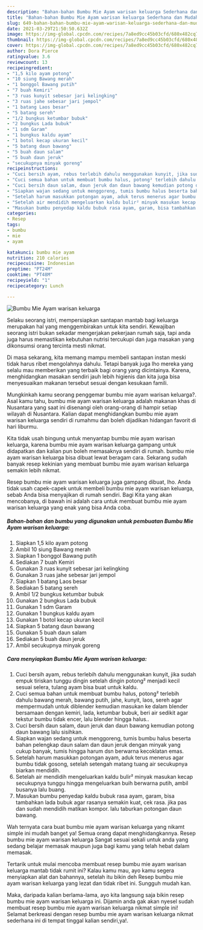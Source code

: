 ```yaml
---
description: "Bahan-bahan Bumbu Mie Ayam warisan keluarga Sederhana dan Mudah Dibuat"
title: "Bahan-bahan Bumbu Mie Ayam warisan keluarga Sederhana dan Mudah Dibuat"
slug: 649-bahan-bahan-bumbu-mie-ayam-warisan-keluarga-sederhana-dan-mudah-dibuat
date: 2021-03-29T21:50:50.632Z
image: https://img-global.cpcdn.com/recipes/7a8ed9cc45b03cfd/680x482cq70/bumbu-mie-ayam-warisan-keluarga-foto-resep-utama.jpg
thumbnail: https://img-global.cpcdn.com/recipes/7a8ed9cc45b03cfd/680x482cq70/bumbu-mie-ayam-warisan-keluarga-foto-resep-utama.jpg
cover: https://img-global.cpcdn.com/recipes/7a8ed9cc45b03cfd/680x482cq70/bumbu-mie-ayam-warisan-keluarga-foto-resep-utama.jpg
author: Dora Pierce
ratingvalue: 3.6
reviewcount: 13
recipeingredient:
- "1,5 kilo ayam potong"
- "10 siung Bawang merah"
- "1 bonggol Bawang putih"
- "7 buah Kemiri"
- "3 ruas kunyit sebesar jari kelingking"
- "3 ruas jahe sebesar jari jempol"
- "1 batang Laos besar"
- "5 batang sereh"
- "1/2 bungkus ketumbar bubuk"
- "2 bungkus Lada bubuk"
- "1 sdm Garam"
- "1 bungkus kaldu ayam"
- "1 botol kecap ukuran kecil"
- "5 batang daun bawang"
- "5 buah daun salam"
- "5 buah daun jeruk"
- "secukupnya minyak goreng"
recipeinstructions:
- "Cuci bersih ayam, rebus terlebih dahulu menggunakan kunyit, jika sudah empuk tiriskan tunggu dingin setelah dingin potong² menjadi kecil sesuai selera, tulang ayam bisa buat untuk kaldu."
- "Cuci semua bahan untuk membuat bumbu halus, potong² terlebih dahulu bawang merah, bawang putih, jahe, kunyit, laos, sereh agar mempermudah untuk diblender kemudian masukan ke dalam blender bersamaan dengan kemiri, lada, ketumbar bubuk, beri air sedikit agar tekstur bumbu tidak encer, lalu blender hingga halus.."
- "Cuci bersih daun salam, daun jeruk dan daun bawang kemudian potong daun bawang lalu sisihkan."
- "Siapkan wajan sedang untuk menggoreng, tumis bumbu halus beserta bahan pelengkap daun salam dan daun jeruk dengan minyak yang cukup banyak, tumis hingga harum dsn berwarna kecoklatan emas."
- "Setelah harum masukkan potongan ayam, aduk terus menerus agar bumbu tidak gosong, setelah setengah matang tuang air secukupnya biarkan mendidih."
- "Setelah air mendidih mengeluarkan kaldu bulir² minyak masukan kecap secukupnya tunggu hingga mengeluarkan buih berwarna putih, ambil busanya lalu buang."
- "Masukan bumbu penyedap kaldu bubuk rasa ayam, garam, bisa tambahkan lada bubuk agar rasanya semakin kuat, cek rasa. jika pas dan sudah mendidih matikan kompor. lalu taburkan potongan daun bawang."
categories:
- Resep
tags:
- bumbu
- mie
- ayam

katakunci: bumbu mie ayam 
nutrition: 210 calories
recipecuisine: Indonesian
preptime: "PT24M"
cooktime: "PT48M"
recipeyield: "1"
recipecategory: Lunch

---
```



![Bumbu Mie Ayam warisan keluarga](https://img-global.cpcdn.com/recipes/7a8ed9cc45b03cfd/680x482cq70/bumbu-mie-ayam-warisan-keluarga-foto-resep-utama.jpg)

Selaku seorang istri, mempersiapkan santapan mantab bagi keluarga merupakan hal yang menggembirakan untuk kita sendiri. Kewajiban seorang istri bukan sekadar mengerjakan pekerjaan rumah saja, tapi anda juga harus memastikan kebutuhan nutrisi tercukupi dan juga masakan yang dikonsumsi orang tercinta mesti nikmat.

Di masa  sekarang, kita memang mampu membeli santapan instan meski tidak harus ribet mengolahnya dahulu. Tetapi banyak juga lho mereka yang selalu mau memberikan yang terbaik bagi orang yang dicintainya. Karena, menghidangkan masakan sendiri jauh lebih higienis dan kita juga bisa menyesuaikan makanan tersebut sesuai dengan kesukaan famili. 



Mungkinkah kamu seorang penggemar bumbu mie ayam warisan keluarga?. Asal kamu tahu, bumbu mie ayam warisan keluarga adalah makanan khas di Nusantara yang saat ini disenangi oleh orang-orang di hampir setiap wilayah di Nusantara. Kalian dapat menghidangkan bumbu mie ayam warisan keluarga sendiri di rumahmu dan boleh dijadikan hidangan favorit di hari liburmu.

Kita tidak usah bingung untuk menyantap bumbu mie ayam warisan keluarga, karena bumbu mie ayam warisan keluarga gampang untuk didapatkan dan kalian pun boleh memasaknya sendiri di rumah. bumbu mie ayam warisan keluarga bisa dibuat lewat beragam cara. Sekarang sudah banyak resep kekinian yang membuat bumbu mie ayam warisan keluarga semakin lebih nikmat.

Resep bumbu mie ayam warisan keluarga juga gampang dibuat, lho. Anda tidak usah capek-capek untuk membeli bumbu mie ayam warisan keluarga, sebab Anda bisa menyajikan di rumah sendiri. Bagi Kita yang akan mencobanya, di bawah ini adalah cara untuk membuat bumbu mie ayam warisan keluarga yang enak yang bisa Anda coba.

<!--inarticleads1-->

##### Bahan-bahan dan bumbu yang digunakan untuk pembuatan Bumbu Mie Ayam warisan keluarga:

1. Siapkan 1,5 kilo ayam potong
1. Ambil 10 siung Bawang merah
1. Siapkan 1 bonggol Bawang putih
1. Sediakan 7 buah Kemiri
1. Gunakan 3 ruas kunyit sebesar jari kelingking
1. Gunakan 3 ruas jahe sebesar jari jempol
1. Siapkan 1 batang Laos besar
1. Sediakan 5 batang sereh
1. Ambil 1/2 bungkus ketumbar bubuk
1. Gunakan 2 bungkus Lada bubuk
1. Gunakan 1 sdm Garam
1. Gunakan 1 bungkus kaldu ayam
1. Gunakan 1 botol kecap ukuran kecil
1. Siapkan 5 batang daun bawang
1. Gunakan 5 buah daun salam
1. Sediakan 5 buah daun jeruk
1. Ambil secukupnya minyak goreng




<!--inarticleads2-->

##### Cara menyiapkan Bumbu Mie Ayam warisan keluarga:

1. Cuci bersih ayam, rebus terlebih dahulu menggunakan kunyit, jika sudah empuk tiriskan tunggu dingin setelah dingin potong² menjadi kecil sesuai selera, tulang ayam bisa buat untuk kaldu.
1. Cuci semua bahan untuk membuat bumbu halus, potong² terlebih dahulu bawang merah, bawang putih, jahe, kunyit, laos, sereh agar mempermudah untuk diblender kemudian masukan ke dalam blender bersamaan dengan kemiri, lada, ketumbar bubuk, beri air sedikit agar tekstur bumbu tidak encer, lalu blender hingga halus..
1. Cuci bersih daun salam, daun jeruk dan daun bawang kemudian potong daun bawang lalu sisihkan.
1. Siapkan wajan sedang untuk menggoreng, tumis bumbu halus beserta bahan pelengkap daun salam dan daun jeruk dengan minyak yang cukup banyak, tumis hingga harum dsn berwarna kecoklatan emas.
1. Setelah harum masukkan potongan ayam, aduk terus menerus agar bumbu tidak gosong, setelah setengah matang tuang air secukupnya biarkan mendidih.
1. Setelah air mendidih mengeluarkan kaldu bulir² minyak masukan kecap secukupnya tunggu hingga mengeluarkan buih berwarna putih, ambil busanya lalu buang.
1. Masukan bumbu penyedap kaldu bubuk rasa ayam, garam, bisa tambahkan lada bubuk agar rasanya semakin kuat, cek rasa. jika pas dan sudah mendidih matikan kompor. lalu taburkan potongan daun bawang.




Wah ternyata cara buat bumbu mie ayam warisan keluarga yang nikamt simple ini mudah banget ya! Semua orang dapat menghidangkannya. Resep bumbu mie ayam warisan keluarga Sangat sesuai sekali untuk anda yang sedang belajar memasak maupun juga bagi kamu yang telah hebat dalam memasak.

Tertarik untuk mulai mencoba membuat resep bumbu mie ayam warisan keluarga mantab tidak rumit ini? Kalau kamu mau, ayo kamu segera menyiapkan alat dan bahannya, setelah itu bikin deh Resep bumbu mie ayam warisan keluarga yang lezat dan tidak ribet ini. Sungguh mudah kan. 

Maka, daripada kalian berlama-lama, ayo kita langsung saja bikin resep bumbu mie ayam warisan keluarga ini. Dijamin anda gak akan nyesel sudah membuat resep bumbu mie ayam warisan keluarga nikmat simple ini! Selamat berkreasi dengan resep bumbu mie ayam warisan keluarga nikmat sederhana ini di tempat tinggal kalian sendiri,ya!.

